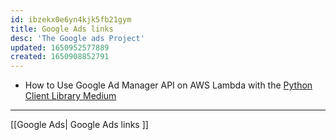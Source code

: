 ```yaml
---
id: ibzekx0e6yn4kjk5fb21gym
title: Google Ads links
desc: 'The Google ads Project'
updated: 1650952577889
created: 1650908852791
---
```


- How to Use Google Ad Manager API on AWS Lambda with the [Python Client Library Medium](https://medium.com/@emagen.co/how-to-use-google-ad-manager-api-on-aws-lambda-with-the-python-client-library-eefc0b59e27)



---
[[Google Ads| Google Ads links ]]

